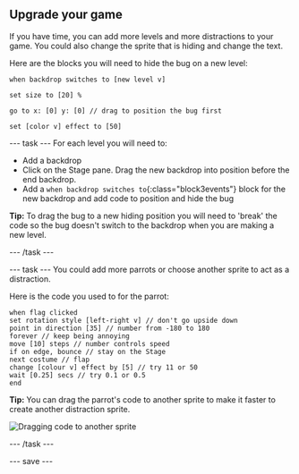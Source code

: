 ## Upgrade your game

If you have time, you can add more levels and more distractions to your game. You could also change the sprite that is hiding and change the text. 

Here are the blocks you will need to hide the bug on a new level:

```blocks2
when backdrop switches to [new level v]

set size to [20] %

go to x: [0] y: [0] // drag to position the bug first

set [color v] effect to [50]
```

--- task ---
For each level you will need to:
- Add a backdrop
- Click on the Stage pane. Drag the new backdrop into position before the end backdrop. 
- Add a `when backdrop switches to`{:class="block3events"} block for the new backdrop and add code to position and hide the bug 

**Tip:** To drag the bug to a new hiding position you will need to 'break' the code so the bug doesn't switch to the backdrop when you are making a new level.

--- /task ---

--- task ---
You could add more parrots or choose another sprite to act as a distraction. 

Here is the code you used to for the parrot:
```blocks3
when flag clicked
set rotation style [left-right v] // don't go upside down
point in direction [35] // number from -180 to 180
forever // keep being annoying
move [10] steps // number controls speed
if on edge, bounce // stay on the Stage
next costume // flap
change [colour v] effect by [5] // try 11 or 50
wait [0.25] secs // try 0.1 or 0.5
end
```

**Tip:** You can drag the parrot's code to another sprite to make it faster to create another distraction sprite.

![Dragging code to another sprite](images/drag-parrot-code.png)

--- /task ---

--- save ---

<script>
scratchblocks.renderMatching("code.blocks", {
  inline: true,
  style:     'scratch3',   // Optional, defaults to 'scratch2'.
  // Repeat `style` and `languages` options here.
});
</script>
